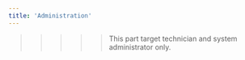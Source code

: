 ```yaml
---
title: 'Administration'
---
```


> > > > > This part target technician and system administrator only. 

